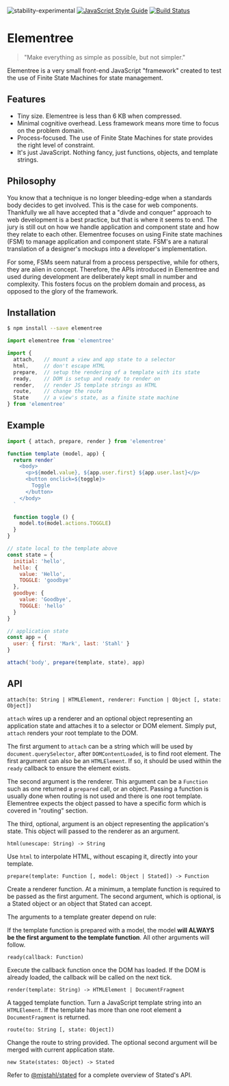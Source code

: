 ![stability-experimental](https://img.shields.io/badge/stability-experimental-orange.svg) [![JavaScript Style Guide](https://img.shields.io/badge/code_style-standard-brightgreen.svg)](https://standardjs.com)  [![Build Status](https://travis-ci.com/mjstahl/elementree.svg?branch=master)](https://travis-ci.com/mjstahl/elementree)

# Elementree
> "Make everything as simple as possible, but not simpler."

Elementree is a very small front-end JavaScript "framework" created to test
the use of Finite State Machines for state management.

## Features

* Tiny size. Elementree is less than 6 KB when compressed.
* Minimal cognitive overhead. Less framework means more time to focus on the problem domain.
* Process-focused. The use of Finite State Machines for state provides the right level of constraint.
* It's just JavaScript. Nothing fancy, just functions, objects, and template strings.

## Philosophy

You know that a technique is no longer bleeding-edge when a standards body decides to get involved. This is the case for web components. Thankfully we all have accepted that a "divde and conquer" approach to web development is a best practice, but that is where it seems to end. The jury is still out on how we handle application and component state and how they relate to each other. Elementree focuses on using Finite state machines (FSM) to manage application and component state. FSM's are a natural translation of a designer's mockups into a developer's implementation.

For some, FSMs seem natural from a process perspective, while for others, they are alien in concept. Therefore, the APIs introduced in Elementree and used during development are deliberately kept small in number and complexity. This fosters focus on the problem domain and process, as opposed to the glory of the framework.

## Installation

```sh
$ npm install --save elementree
```

```js
import elementree from 'elementree'

import {
  attach,   // mount a view and app state to a selector
  html,     // don't escape HTML
  prepare,  // setup the rendering of a template with its state
  ready,    // DOM is setup and ready to render on
  render,   // render JS template strings as HTML
  route,    // change the route
  State     // a view's state, as a finite state machine
} from 'elementree'
```

## Example

```js
import { attach, prepare, render } from 'elementree'

function template (model, app) {
  return render`
    <body>
      <p>${model.value}, ${app.user.first} ${app.user.last}</p>
      <button onclick=${toggle}>
        Toggle
      </button>
    </body>
  `

  function toggle () {
    model.to(model.actions.TOGGLE)
  }
}

// state local to the template above
const state = {
  initial: 'hello',
  hello: {
    value: 'Hello',
    TOGGLE: 'goodbye'
  },
  goodbye: {
    value: 'Goodbye',
    TOGGLE: 'hello'
  }
}

// application state
const app = {
  user: { first: 'Mark', last: 'Stahl' }
}

attach('body', prepare(template, state), app)
```

## API

`attach(to: String | HTMLElement, renderer: Function | Object [, state: Object])`

`attach` wires up a renderer and an optional object representing an application
state and attaches it to a selector or DOM element. Simply put, `attach` renders
your root template to the DOM.

The first argument to `attach` can be a string which will be used by
`document.querySelector`, after `DOMContentLoaded`, is  to find root element. The
first argument can also be an `HTMLElement`. If so, it should be used within
the `ready` callback to ensure the element exists.

The second argument is the renderer. This argument can be a `Function` such as
one returned a `prepared` call, or an object. Passing a function is usually done
when routing is not used and there is one root template. Elementree expects
the object passed to have a specific form which is covered in "routing" section.

The third, optional, argument is an object representing the application's state.
This object will passed to the renderer as an argument.


`html(unescape: String) -> String`

Use `html` to interpolate HTML, without escaping it, directly into your template.


`prepare(template: Function [, model: Object | Stated]) -> Function`

Create a renderer function. At a minimum, a template function is required to be passed as the first argument. The second argument, which is optional, is a Stated object or
an object that Stated can accept.

The arguments to a template greater depend on rule:

If the template function is prepared with a model, the model **will ALWAYS be the first argument to the template function**. All other arguments will follow.


`ready(callback: Function)`

Execute the callback function once the DOM has loaded. If the DOM is already loaded, the callback will be called on the next tick.


`render(template: String) -> HTMLElement | DocumentFragment`

A tagged template function. Turn a JavaScript template string into an `HTMLElement`. If the template has more than one root element a `DocumentFragment` is returned.


`route(to: String [, state: Object])`

Change the route to string provided. The optional second argument will be merged with
current application state.


`new State(states: Object) -> Stated`

Refer to [@mjstahl/stated](https://github.com/mjstahl/stated) for a complete
overview of Stated's API.
